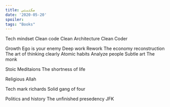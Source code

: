 ```yaml
---
title: مكتبتي 
date: '2020-05-20'
spoiler: 
tags: "Books"
---
```


Tech mindset
Clean code 
Clean Architecture
Clean Coder

Growth
Ego is your enemy
Deep work
Rework
The economy reconstruction
The art of thinking clearly
Atomic habits
Analyze people
Subtle art
The monk

Stoic
Meditaions
The shortness of life

Religious
Allah

Tech
mark richards 
Solid gang of four 

Politics and history
The unfinished presedency JFK
